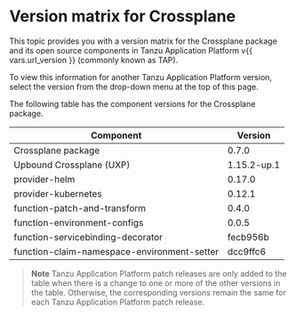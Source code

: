 # Version matrix for Crossplane

This topic provides you with a version matrix for the Crossplane package and its open source
components in Tanzu Application Platform v{{ vars.url_version }} (commonly known as TAP).

To view this information for another Tanzu Application Platform version, select the version from the
drop-down menu at the top of this page.

The following table has the component versions for the Crossplane package.

<!-- Version list for TAP 1.11. Add patch updates, if any, in a new column. -->

<table>
  <thead>
    <tr>
      <th>Component</th>
      <th>Version</th>
    </tr>
  </thead>
  <tbody>
    <tr>
      <td>Crossplane package</td>
      <td>0.7.0</td>
    </tr>
    <tr>
      <td>Upbound Crossplane (UXP)</td>
      <td>1.15.2-up.1</td>
    </tr>
    <tr>
      <td>provider-helm</td>
      <td>0.17.0</td>
    </tr>
    <tr>
      <td>provider-kubernetes</td>
      <td>0.12.1</td>
    </tr>
    <tr>
      <td>function-patch-and-transform</td>
      <td>0.4.0</td>
    </tr>
    <tr>
      <td>function-environment-configs</td>
      <td>0.0.5</td>
    </tr>
    <tr>
      <td>function-servicebinding-decorator</td>
      <td>fecb956b</td>
    </tr>
    <tr>
      <td>function-claim-namespace-environment-setter</td>
      <td>dcc9ffc6</td>
    </tr>
  </tbody>
</table>

> **Note** Tanzu Application Platform patch releases are only added to the table when there
> is a change to one or more of the other versions in the table. Otherwise, the corresponding
> versions remain the same for each Tanzu Application Platform patch release.
